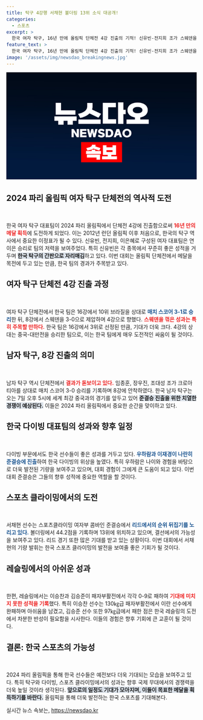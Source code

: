 ```yaml
---
title: 탁구 4강행 서채현 볼더링 13위 소식 대공개!
categories:
  - 스포츠
excerpt: >
  한국 여자 탁구, 16년 만에 올림픽 단체전 4강 진출의 기적! 신유빈-전지희 조가 스웨덴을 제압하고, 남자 탁구도 8강으로! 스포츠 다이빙과 클라이밍에서도 기대되는 성과가 이어진다. 올림픽의 열기가 더욱 고조되고 있다!
feature_text: >
  한국 여자 탁구, 16년 만에 올림픽 단체전 4강 진출의 기적! 신유빈-전지희 조가 스웨덴을 제압하고, 남자 탁구도 8강으로! 스포츠 다이빙과 클라이밍에서도 기대되는 성과가 이어진다. 올림픽의 열기가 더욱 고조되고 있다!
image: '/assets/img/newsdao_breakingnews.jpg'
---
```


<p><img src="/assets/img/newsdao_breakingnews.jpg" alt="bookingtag 속보" /></p>

<h2>2024 파리 올림픽 여자 탁구 단체전의 역사적 도전</h2>

<p data-ke-size="size16">&nbsp;</p>

<p>한국 여자 탁구 대표팀이 2024 파리 올림픽에서 단체전 4강에 진출함으로써 <b><span style="color: #ee2323;">16년 만의 메달 획득</span></b>에 도전하게 되었다. 이는 2012년 런던 올림픽 이후 처음으로, 한국의 탁구 역사에서 중요한 이정표가 될 수 있다. 신유빈, 전지희, 이은혜로 구성된 여자 대표팀은 연이은 승리로 팀의 저력을 보여주었다. 특히 신유빈은 각 종목에서 꾸준히 좋은 성적을 거두며 <b><span style="background-color: #21538527;">한국 탁구의 간판으로 자리매김</span></b>하고 있다. 이번 대회는 올림픽 단체전에서 메달을 목전에 두고 있는 만큼, 한국 팀의 경과가 주목받고 있다.</p>

<h2>여자 탁구 단체전 4강 진출 과정</h2>

<p data-ke-size="size16">&nbsp;</p>

<p>여자 탁구 단체전에서 한국 팀은 16강에서 10위 브라질을 상대로 <b><span style="color: #1a5490;">매치 스코어 3-1로 승리</span></b>한 뒤, 8강에서 스웨덴을 3-0으로 제압하며 4강으로 향했다. <b><span style="color: #ee2323;">스웨덴을 꺾은 성과는 특히 주목할 만하다.</span></b> 한국 팀은 16강에서 3위로 선정된 만큼, 기대가 더욱 크다. 4강의 상대는 중국-대만전을 승리한 팀으로, 이는 한국 팀에게 매우 도전적인 싸움이 될 것이다.</p>

<h2>남자 탁구, 8강 진출의 의미</h2>

<p data-ke-size="size16">&nbsp;</p>

<p>남자 탁구 역시 단체전에서 <b><span style="color: #ee2323;">결과가 돋보이고 있다.</span></b> 임종훈, 장우진, 조대성 조가 크로아티아를 상대로 매치 스코어 3-0 승리를 기록하며 8강에 안착하였다. 한국 남자 탁구는 오는 7일 오후 5시에 세계 최강 중국과의 경기를 앞두고 있어 <b><span style="background-color: #21538527;">준결승 진출을 위한 치열한 경쟁이 예상된다.</span></b> 이들은 2024 파리 올림픽에서 중요한 순간을 맞이하고 있다.</p>

<h2>한국 다이빙 대표팀의 성과와 향후 일정</h2>

<p data-ke-size="size16">&nbsp;</p>

<p>다이빙 부문에서도 한국 선수들이 좋은 성과를 거두고 있다. <b><span style="color: #1a5490;">우하람과 이재경이 나란히 준결승에 진출</span></b>하여 한국 다이빙의 위상을 높였다. 특히 우하람은 나이와 경험을 바탕으로 더욱 발전된 기량을 보여주고 있으며, 대회 경험이 그에게 큰 도움이 되고 있다. 이번 대회 준결승은 그들의 향후 성적에 중요한 역할을 할 것이다. </p>

<h2>스포츠 클라이밍에서의 도전</h2>

<p data-ke-size="size16">&nbsp;</p>

<p>서채현 선수는 스포츠클라이밍 여자부 콤바인 준결승에서 <b><span style="color: #1a5490;">리드에서의 순위 뒤집기를 노리고 있다.</span></b> 볼더링에서 44.2점을 기록하며 13위에 위치하고 있으며, 결선에서의 가능성을 보여주고 있다. 리드 경기 또한 많은 기대를 받고 있는 상황이다. 이번 대회에서 서채현의 기량 발휘는 한국 스포츠 클라이밍의 발전을 보여줄 좋은 기회가 될 것이다. </p>

<h2>레슬링에서의 아쉬운 성과</h2>

<p data-ke-size="size16">&nbsp;</p>

<p>한편, 레슬링에서는 이승찬과 김승준이 패자부활전에서 각각 0-9로 패하여 <b><span style="color: #ee2323;">기대에 미치지 못한 성적을 기록</span></b>했다. 특히 이승찬 선수는 130㎏급 패자부활전에서 이란 선수에게 완패하며 아쉬움을 남겼고, 김승준 선수 또한 97㎏급에서 패한 점은 한국 레슬링의 도전에서 차분한 반성이 필요함을 시사한다. 이들의 경험은 향후 기회에 큰 교훈이 될 것이다. </p>

<h2>결론: 한국 스포츠의 가능성</h2>

<p data-ke-size="size16">&nbsp;</p>

<p>2024 파리 올림픽을 통해 한국 선수들은 예전보다 더욱 기대되는 모습을 보여주고 있다. 특히 탁구와 다이빙, 스포츠 클라이밍에서의 성과는 향후 국제 무대에서의 경쟁력을 더욱 높일 것이라 생각된다. <b><span style="background-color: #21538527;">앞으로의 일정도 기대가 모아지며, 이들이 목표한 메달을 획득하기를 바란다.</span></b> 올림픽을 통해 더욱 발전하는 한국 스포츠를 기대해본다.</p>
실시간 뉴스 속보는, <a href="https://newsdao.kr" rel="dofollow">https://newsdao.kr</a>


